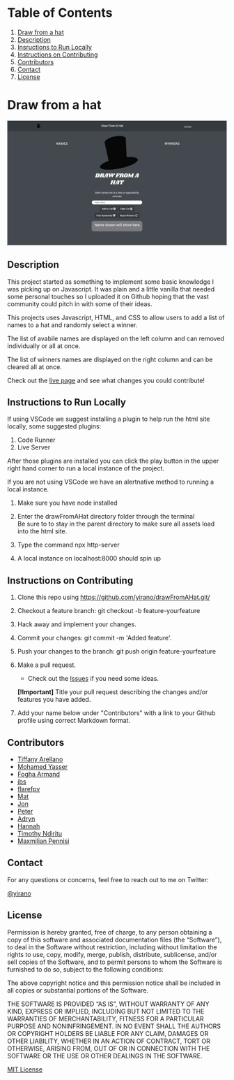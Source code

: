 # Table of Contents
1. [Draw from a hat](#Draw-from-a-hat)
2. [Description](#description)
3. [Insructions to Run Locally](#instructions-to-run-locally)
4. [Instructions on Contributing](#Instructions-on-Contributing)
5. [Contributors](#Contributors)
6. [Contact](#Contact)
7. [License](#license)

# Draw from a hat

![Main-page-screenshot](./imgs/drawFromAHat-Screenshot.png)

## Description

This project started as something to implement some basic knowledge I was picking up on Javascript. It was plain and a little vanilla that needed some personal touches so I uploaded it on Github hoping that the vast community could pitch in with some of their ideas.  <br />

This projects uses Javascript, HTML, and CSS to allow users to add a list of names to a hat and randomly select a winner. 

The list of avabile names are displayed on the left column and can removed individually or all at once.

The list of winners names are displayed on the right column and can be cleared all at once.

Check out the [live page](https://yirano.github.io/drawFromAHat/src/) and see what changes you could contribute!


## Instructions to Run Locally

  If using VSCode we suggest installing a plugin to help run the html site locally, some suggested plugins:

  1. Code Runner
  2. Live Server

  After those plugins are installed you can click the play button in the upper right hand corner to run a local instance of the project.

  If you are not using VSCode we have an alertnative method to running a local instance.

  1. Make sure you have node installed 

  2. Enter the drawFromAHat directory folder through the terminal <br/>
      Be sure to to stay in the parent directory to make sure all assets load into the html site.

  3. Type the command npx http-server

  4. A local instance on localhost:8000 should spin up

## Instructions on Contributing

  1. Clone this repo using https://github.com/yirano/drawFromAHat.git/ <br />

  2. Checkout a feature branch: git checkout -b feature-yourfeature

  3. Hack away and implement your changes. 

  4. Commit your changes: git commit -m 'Added feature'.

  5. Push your changes to the branch: git push origin feature-yourfeature

  6. Make a pull request. <br />
     
     - Check out the [Issues](https://github.com/yirano/drawFromAHat/issues) if you need some ideas.
   
      **[!Important]** Title your pull request describing the changes and/or features you have added. 

  7. Add your name below under "Contributors" with a link to your Github profile using correct Markdown format.

## Contributors

  * [Tiffany Arellano](https://github.com/yirano)
  * [Mohamed Yasser](https://github.com/MohamedYasser97)
  * [Fogha Armand](https://github.com/Fogha)
  * [jbs](https://github.com/lordjbs)
  * [flarefpv](https://github.com/flarefpv)
  * [Mat](https://github.com/alvinmatias69)
  * [Jon](https://github.com/jonmoon74)
  * [Peter](https://github.com/ppgeyser)
  * [Adryn](https://github.com/adriennelim)
  * [Hannah](https://github.com/hannahlivnat)
  * [Timothy Ndiritu](https://github.com/timothyndiritu)
  * [Maxmilian Pennisi](https://github.com/mpennisi498)

## Contact

For any questions or concerns, feel free to reach out to me on Twitter:

[@yirano](https://twitter.com/yirano)

## License

Permission is hereby granted, free of charge, to any person obtaining a copy of this software and associated documentation files (the “Software”), to deal in the Software without restriction, including without limitation the rights to use, copy, modify, merge, publish, distribute, sublicense, and/or sell copies of the Software, and to permit persons to whom the Software is furnished to do so, subject to the following conditions:

The above copyright notice and this permission notice shall be included in all copies or substantial portions of the Software.

THE SOFTWARE IS PROVIDED “AS IS”, WITHOUT WARRANTY OF ANY KIND, EXPRESS OR IMPLIED, INCLUDING BUT NOT LIMITED TO THE WARRANTIES OF MERCHANTABILITY, FITNESS FOR A PARTICULAR PURPOSE AND NONINFRINGEMENT. IN NO EVENT SHALL THE AUTHORS OR COPYRIGHT HOLDERS BE LIABLE FOR ANY CLAIM, DAMAGES OR OTHER LIABILITY, WHETHER IN AN ACTION OF CONTRACT, TORT OR OTHERWISE, ARISING FROM, OUT OF OR IN CONNECTION WITH THE SOFTWARE OR THE USE OR OTHER DEALINGS IN THE SOFTWARE.

[MIT License](https://opensource.org/licenses/mit-license.php)
